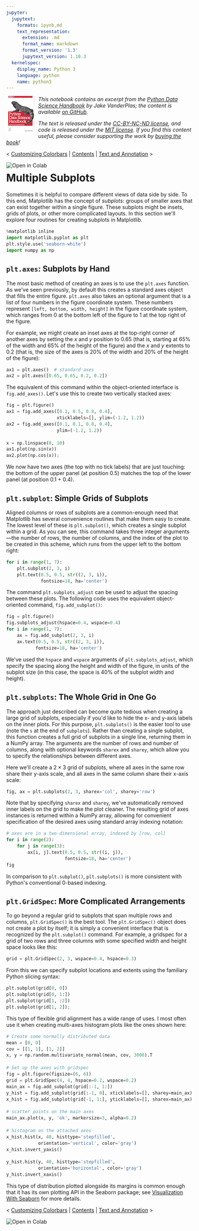 ```yaml
---
jupyter:
  jupytext:
    formats: ipynb,md
    text_representation:
      extension: .md
      format_name: markdown
      format_version: '1.3'
      jupytext_version: 1.10.3
  kernelspec:
    display_name: Python 3
    language: python
    name: python3
---
```


<!--BOOK_INFORMATION-->
<img align="left" style="padding-right:10px;" src="figures/PDSH-cover-small.png">

*This notebook contains an excerpt from the [Python Data Science Handbook](http://shop.oreilly.com/product/0636920034919.do) by Jake VanderPlas; the content is available [on GitHub](https://github.com/jakevdp/PythonDataScienceHandbook).*

*The text is released under the [CC-BY-NC-ND license](https://creativecommons.org/licenses/by-nc-nd/3.0/us/legalcode), and code is released under the [MIT license](https://opensource.org/licenses/MIT). If you find this content useful, please consider supporting the work by [buying the book](http://shop.oreilly.com/product/0636920034919.do)!*


<!--NAVIGATION-->
< [Customizing Colorbars](04.07-Customizing-Colorbars.ipynb) | [Contents](Index.ipynb) | [Text and Annotation](04.09-Text-and-Annotation.ipynb) >

<a href="https://colab.research.google.com/github/jakevdp/PythonDataScienceHandbook/blob/master/notebooks/04.08-Multiple-Subplots.ipynb"><img align="left" src="https://colab.research.google.com/assets/colab-badge.svg" alt="Open in Colab" title="Open and Execute in Google Colaboratory"></a>



# Multiple Subplots


Sometimes it is helpful to compare different views of data side by side.
To this end, Matplotlib has the concept of *subplots*: groups of smaller axes that can exist together within a single figure.
These subplots might be insets, grids of plots, or other more complicated layouts.
In this section we'll explore four routines for creating subplots in Matplotlib.

```python
%matplotlib inline
import matplotlib.pyplot as plt
plt.style.use('seaborn-white')
import numpy as np
```

## ``plt.axes``: Subplots by Hand

The most basic method of creating an axes is to use the ``plt.axes`` function.
As we've seen previously, by default this creates a standard axes object that fills the entire figure.
``plt.axes`` also takes an optional argument that is a list of four numbers in the figure coordinate system.
These numbers represent ``[left, bottom, width, height]`` in the figure coordinate system, which ranges from 0 at the bottom left of the figure to 1 at the top right of the figure.

For example, we might create an inset axes at the top-right corner of another axes by setting the *x* and *y* position to 0.65 (that is, starting at 65% of the width and 65% of the height of the figure) and the *x* and *y* extents to 0.2 (that is, the size of the axes is 20% of the width and 20% of the height of the figure):

```python
ax1 = plt.axes()  # standard axes
ax2 = plt.axes([0.65, 0.65, 0.2, 0.2])
```

The equivalent of this command within the object-oriented interface is ``fig.add_axes()``. Let's use this to create two vertically stacked axes:

```python
fig = plt.figure()
ax1 = fig.add_axes([0.1, 0.5, 0.8, 0.4],
                   xticklabels=[], ylim=(-1.2, 1.2))
ax2 = fig.add_axes([0.1, 0.1, 0.8, 0.4],
                   ylim=(-1.2, 1.2))

x = np.linspace(0, 10)
ax1.plot(np.sin(x))
ax2.plot(np.cos(x));
```

We now have two axes (the top with no tick labels) that are just touching: the bottom of the upper panel (at position 0.5) matches the top of the lower panel (at position 0.1 + 0.4).


## ``plt.subplot``: Simple Grids of Subplots

Aligned columns or rows of subplots are a common-enough need that Matplotlib has several convenience routines that make them easy to create.
The lowest level of these is ``plt.subplot()``, which creates a single subplot within a grid.
As you can see, this command takes three integer arguments—the number of rows, the number of columns, and the index of the plot to be created in this scheme, which runs from the upper left to the bottom right:

```python
for i in range(1, 7):
    plt.subplot(2, 3, i)
    plt.text(0.5, 0.5, str((2, 3, i)),
             fontsize=18, ha='center')
```

The command ``plt.subplots_adjust`` can be used to adjust the spacing between these plots.
The following code uses the equivalent object-oriented command, ``fig.add_subplot()``:

```python
fig = plt.figure()
fig.subplots_adjust(hspace=0.4, wspace=0.4)
for i in range(1, 7):
    ax = fig.add_subplot(2, 3, i)
    ax.text(0.5, 0.5, str((2, 3, i)),
           fontsize=18, ha='center')
```

We've used the ``hspace`` and ``wspace`` arguments of ``plt.subplots_adjust``, which specify the spacing along the height and width of the figure, in units of the subplot size (in this case, the space is 40% of the subplot width and height).


## ``plt.subplots``: The Whole Grid in One Go

The approach just described can become quite tedious when creating a large grid of subplots, especially if you'd like to hide the x- and y-axis labels on the inner plots.
For this purpose, ``plt.subplots()`` is the easier tool to use (note the ``s`` at the end of ``subplots``). Rather than creating a single subplot, this function creates a full grid of subplots in a single line, returning them in a NumPy array.
The arguments are the number of rows and number of columns, along with optional keywords ``sharex`` and ``sharey``, which allow you to specify the relationships between different axes.

Here we'll create a $2 \times 3$ grid of subplots, where all axes in the same row share their y-axis scale, and all axes in the same column share their x-axis scale:

```python
fig, ax = plt.subplots(2, 3, sharex='col', sharey='row')
```

Note that by specifying ``sharex`` and ``sharey``, we've automatically removed inner labels on the grid to make the plot cleaner.
The resulting grid of axes instances is returned within a NumPy array, allowing for convenient specification of the desired axes using standard array indexing notation:

```python
# axes are in a two-dimensional array, indexed by [row, col]
for i in range(2):
    for j in range(3):
        ax[i, j].text(0.5, 0.5, str((i, j)),
                      fontsize=18, ha='center')
fig
```

In comparison to ``plt.subplot()``, ``plt.subplots()`` is more consistent with Python's conventional 0-based indexing.


## ``plt.GridSpec``: More Complicated Arrangements

To go beyond a regular grid to subplots that span multiple rows and columns, ``plt.GridSpec()`` is the best tool.
The ``plt.GridSpec()`` object does not create a plot by itself; it is simply a convenient interface that is recognized by the ``plt.subplot()`` command.
For example, a gridspec for a grid of two rows and three columns with some specified width and height space looks like this:

```python
grid = plt.GridSpec(2, 3, wspace=0.4, hspace=0.3)
```

From this we can specify subplot locations and extents using the familiary Python slicing syntax:

```python
plt.subplot(grid[0, 0])
plt.subplot(grid[0, 1:])
plt.subplot(grid[1, :2])
plt.subplot(grid[1, 2]);
```

This type of flexible grid alignment has a wide range of uses.
I most often use it when creating multi-axes histogram plots like the ones shown here:

```python
# Create some normally distributed data
mean = [0, 0]
cov = [[1, 1], [1, 2]]
x, y = np.random.multivariate_normal(mean, cov, 3000).T

# Set up the axes with gridspec
fig = plt.figure(figsize=(6, 6))
grid = plt.GridSpec(4, 4, hspace=0.2, wspace=0.2)
main_ax = fig.add_subplot(grid[:-1, 1:])
y_hist = fig.add_subplot(grid[:-1, 0], xticklabels=[], sharey=main_ax)
x_hist = fig.add_subplot(grid[-1, 1:], yticklabels=[], sharex=main_ax)

# scatter points on the main axes
main_ax.plot(x, y, 'ok', markersize=3, alpha=0.2)

# histogram on the attached axes
x_hist.hist(x, 40, histtype='stepfilled',
            orientation='vertical', color='gray')
x_hist.invert_yaxis()

y_hist.hist(y, 40, histtype='stepfilled',
            orientation='horizontal', color='gray')
y_hist.invert_xaxis()
```

This type of distribution plotted alongside its margins is common enough that it has its own plotting API in the Seaborn package; see [Visualization With Seaborn](04.14-Visualization-With-Seaborn.ipynb) for more details.


<!--NAVIGATION-->
< [Customizing Colorbars](04.07-Customizing-Colorbars.ipynb) | [Contents](Index.ipynb) | [Text and Annotation](04.09-Text-and-Annotation.ipynb) >

<a href="https://colab.research.google.com/github/jakevdp/PythonDataScienceHandbook/blob/master/notebooks/04.08-Multiple-Subplots.ipynb"><img align="left" src="https://colab.research.google.com/assets/colab-badge.svg" alt="Open in Colab" title="Open and Execute in Google Colaboratory"></a>

